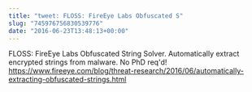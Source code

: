 ```yaml
---
title: "tweet: FLOSS: FireEye Labs Obfuscated S"
slug: "745976756830539776"
date: "2016-06-23T13:48:13+00:00"
---
```

FLOSS: FireEye Labs Obfuscated String Solver. Automatically extract encrypted strings from malware. No PhD req'd! https://www.fireeye.com/blog/threat-research/2016/06/automatically-extracting-obfuscated-strings.html